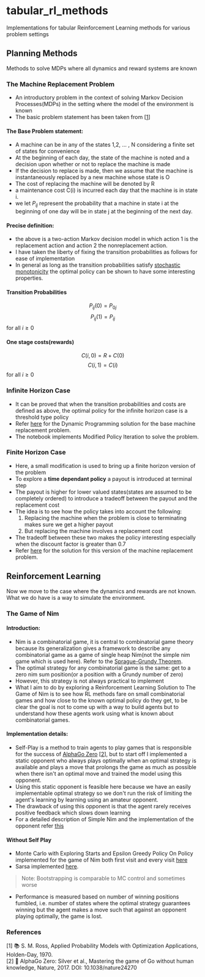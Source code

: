 # tabular_rl_methods
Implementations for tabular Reinforcement Learning methods for various problem settings
<!--
## Table of Contents
 -->
## Planning Methods
Methods to solve MDPs where all dynamics and reward systems are known

### The Machine Replacement Problem
- An introductory problem in the context of solving Markov Decision Processes(MDPs) in the setting where the model of the environment is known
- The basic problem statement has been taken from [[1](#1)]

#### The Base Problem statement:
- A machine can be in any of the states 1,2, ... , N considering a finite set of states for convenience
- At the beginning of each day, the state of the machine is noted and a decision upon whether or not to replace the machine is made
- If the decision to replace is made, then we assume that the machine is instantaneously replaced by a new machine whose state is O
- The cost of replacing the machine will be denoted by R
- a maintenance cost C(i) is incurred each day that the machine is in state i.
- we let $P_{ij}$ represent the probability that a machine in state i at the beginning of one day will be in state j at the beginning of the next day.

#### Precise definition:
- the above is a two-action Markov decision model in which action 1 is the replacement action and action 2 the nonreplacement action.
- I have taken the liberty of fixing the transition probabilities as follows for ease of implementation
- In general as long as the transition probabilities satisfy [stochastic monotonicity](https://adityam.github.io/stochastic-control/mdps/monotone-mdps.html) the optimal policy can be shown to have some interesting properties.

#### Transition Probabilities
$$P_{ij}(0) = P_{0j}$$
$$P_{ij}(1) = P_{ij}$$
for all $i\ge 0$

#### One stage costs(rewards)
$$C(i,0) = R+C(0)$$
$$C(i,1) = C(i)$$
for all $i\ge 0$

### Infinite Horizon Case
- It can be proved that when the transition probabilities and costs are defined as above, the optimal policy for the infinite horizon case is a threshold type policy
- Refer [here](DP_MDP.ipynb) for the Dynamic Programming solution for the base machine replacement problem.
- The notebook implements Modified Policy Iteration to solve the problem.

### Finite Horizon Case
- Here, a small modification is used to bring up a finite horizon version of the problem
- To explore a **time dependant policy** a payout is introduced at terminal step
- The payout is higher for lower valued states(states are assumed to be completely ordered) to introduce a tradeoff between the payout and the replacement cost
- The idea is to see how the policy takes into account the following:
    1. Replacing the machine when the problem is close to terminating makes sure we get a higher payout
    2. But replacing the machine involves a replacement cost
- The tradeoff between these two makes the policy interesting especially when the discount factor is greater than 0.7
- Refer [here](finite_horizon.ipynb) for the solution for this version of the machine replacement problem.

## Reinforcement Learning
Now we move to the case where the dynamics and rewards are not known. What we do have is a way to simulate the environment.

### The Game of Nim
#### Introduction:
- Nim is a combinatorial game, it is central to combinatorial game theory because its generalization gives a framework to describe any combinatorial game as a game of single heap Nim(not the simple nim game which is used here). Refer to the [Sprague-Grundy Theorem](https://en.wikipedia.org/wiki/Sprague%E2%80%93Grundy_theorem).
- The optimal strategy for any combinatorial game is the same: get to a zero nim sum position(or a position with a Grundy number of zero)
- However, this strategy is not always practical to implement
- What I aim to do by exploring a Reinforcement Learning Solution to The Game of Nim is to see how RL methods fare on small combinatorial games and how close to the known optimal policy do they get, to be clear the goal is not to come up with a way to build agents but to understand how these agents work using what is known about combinatorial games.

#### Implementation details:
- Self-Play is a method to train agents to play games that is responsible for the success of [AlphaGo Zero](https://deepmind.google/discover/blog/alphago-zero-starting-from-scratch/) [[2](#2)], but to start off I implemented a static opponent who always plays optimally when an optimal strategy is available and plays a move that prolongs the game as much as possible when there isn't an optimal move and trained the model using this opponent.
- Using this static opponent is feasible here because we have an easily implementable optimal strategy so we don't run the risk of limiting the agent's learning by learning using an amateur opponent.
- The drawback of using this opponent is that the agent rarely receives positive feedback which slows down learning
- For a detailed description of Simple Nim and the implementation of the opponent refer [this](nim_MC_on_policy.ipynb)

#### Without Self Play
- Monte Carlo with Exploring Starts and Epsilon Greedy Policy On Policy implemented for the game of Nim both first visit and every visit [here](nim_MC_on_policy.ipynb)
- Sarsa implemented [here](nim_Sarsa.ipynb).  
> Note: Bootstrapping is comparable to MC control and sometimes worse
- Performance is measured based on number of winning positions fumbled, i.e. number of states where the optimal strategy guarantees winning but the agent makes a move such that against an opponent playing optimally, the game is lost.

### References
<a id="1">[1]</a> 📚 S. M. Ross, Applied Probability Models with Optimization Applications, Holden-Day, 1970.  
<a id="2">[2]</a> 📄 AlphaGo Zero: Silver et al., Mastering the game of Go without human knowledge, Nature, 2017. DOI: 10.1038/nature24270

